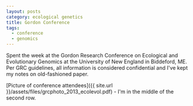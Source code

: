 ```yaml
---
layout: posts
category: ecological genetics
title: Gordon Conference
tags:
  - conference
  - genomics
---
```


Spent the week at the Gordon Research Conference on Ecological and Evolutionary Genomics at the University of New England in Biddeford, ME. Per GRC guidelines, all information is considered confidential and I've kept my notes on old-fashioned paper.  

[Picture of conference attendees]({{ site.url }}/assets/files/grcphoto_2013_ecolevol.pdf) - I'm in the middle of the second row.
